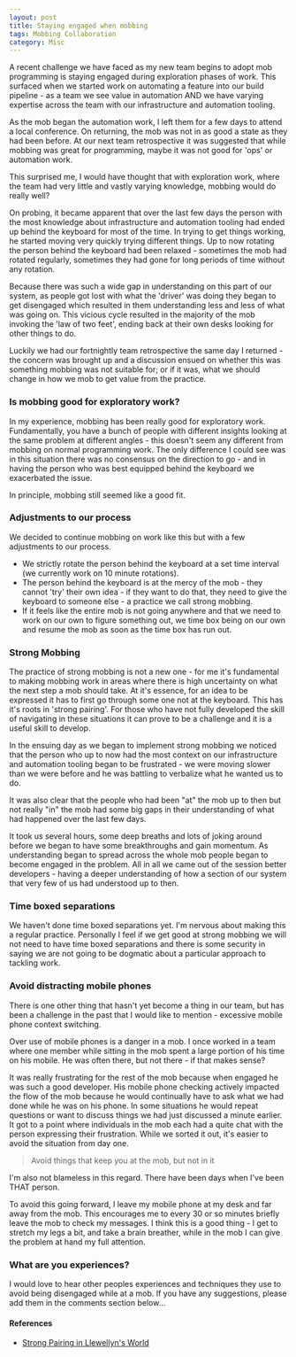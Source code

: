 ```yaml
---
layout: post
title: Staying engaged when mobbing
tags: Mobbing Collaboration
category: Misc
---
```


A recent challenge we have faced as my new team begins to adopt mob programming is staying engaged during exploration phases of work. This surfaced when we started work on automating a feature into our build pipeline - as a team we see value in automation AND we have varying expertise across the team with our infrastructure and automation tooling.

As the mob began the automation work, I left them for a few days to attend a local conference. On returning, the mob was not in as good a state as they had been before. At our next team retrospective it was suggested that while mobbing was great for programming, maybe it was not good for 'ops' or automation work.

This surprised me, I would have thought that with exploration work, where the team had very little and vastly varying knowledge, mobbing would do really well?

On probing, it became apparent that over the last few days the person with the most knowledge about infrastructure and automation tooling had ended up behind the keyboard for most of the time. In trying to get things working, he started moving very quickly trying different things. Up to now rotating the person behind the keyboard had been relaxed - sometimes the mob had rotated regularly, sometimes they had gone for long periods of time without any rotation. 

Because there was such a wide gap in understanding on this part of our system, as people got lost with what the 'driver' was doing they began to get disengaged which resulted in them understanding less and less of what was going on. This vicious cycle resulted in the majority of the mob invoking the 'law of two feet', ending back at their own desks looking for other things to do.

Luckily we had our fortnightly team retrospective the same day I returned - the concern was brought up and a discussion ensued on whether this was something mobbing was not suitable for; or if it was, what we should change in how we mob to get value from the practice.

### Is mobbing good for exploratory work?

In my experience, mobbing has been really good for exploratory work. Fundamentally, you have a bunch of people with different insights looking at the same problem at different angles - this doesn't seem any different from mobbing on normal programming work. The only difference I could see was in this situation there was no consensus on the direction to go - and in having the person who was best equipped behind the keyboard we exacerbated the issue.

In principle, mobbing still seemed like a good fit.

### Adjustments to our process

We decided to continue mobbing on work like this but with a few adjustments to our process.

- We strictly rotate the person behind the keyboard at a set time interval (we currently work on 10 minute rotations).  
- The person behind the keyboard is at the mercy of the mob - they cannot 'try' their own idea - if they want to do that, they need to give the keyboard to someone else - a practice we call strong mobbing.  
- If it feels like the entire mob is not going anywhere and that we need to work on our own to figure something out, we time box being on our own and resume the mob as soon as the time box has run out.  

### Strong Mobbing 

The practice of strong mobbing is not a new one - for me it's fundamental to making mobbing work in areas where there is high uncertainty on what the next step a mob should take. At it's essence, for an idea to be expressed it has to first go through some one not at the keyboard. This has it's roots in 'strong pairing'. For those who have not fully developed the skill of navigating in these situations it can prove to be a challenge and it is a useful skill to develop. 

In the ensuing day as we began to implement strong mobbing we noticed that the person who up to now had the most context on our infrastructure and automation tooling began to be frustrated - we were moving slower than we were before and he was battling to verbalize what he wanted us to do. 

It was also clear that the people who had been "at" the mob up to then but not really "in" the mob had some big gaps in their understanding of what had happened over the last few days. 

It took us several hours, some deep breaths and lots of joking around before we began to have some breakthroughs and gain momentum. As understanding began to spread across the whole mob people began to become engaged in the problem. All in all we came out of the session better developers - having a deeper understanding of how a section of our system that very few of us had understood up to then.

### Time boxed separations

We haven't done time boxed separations yet. I'm nervous about making this a regular practice. Personally I feel if we get good at strong mobbing we will not need to have time boxed separations and there is some security in saying we are not going to be dogmatic about a particular approach to tackling work.

### Avoid distracting mobile phones

There is one other thing that hasn't yet become a thing in our team, but has been a challenge in the past that I would like to mention - excessive mobile phone context switching.

Over use of mobile phones is a danger in a mob. I once worked in a team where one member while sitting in the mob spent a large portion of his time on his mobile. He was often there, but not there - if that makes sense? 

It was really frustrating for the rest of the mob because when engaged he was such a good developer. His mobile phone checking actively impacted the flow of the mob because he would continually have to ask what we had done while he was on his phone. In some situations he would repeat questions or want to discuss things we had just discussed a minute earlier. It got to a point where individuals in the mob each had a quite chat with the person expressing their frustration. While we sorted it out, it's easier to avoid the situation from day one.

> Avoid things that keep you at the mob, but not in it

I'm also not blameless in this regard. There have been days when I've been THAT person.

To avoid this going forward, I leave my mobile phone at my desk and far away from the mob. This encourages me to every 30 or so minutes briefly leave the mob to check my messages. I think this is a good thing - I get to stretch my legs a bit, and take a brain breather, while in the mob I can give the problem at hand my full attention. 

### What are you experiences?

I would love to hear other peoples experiences and techniques they use to avoid being disengaged while at a mob. If you have any suggestions, please add them in the comments section below...

#### References

- [Strong Pairing in Llewellyn's World](http://llewellynfalco.blogspot.co.nz/2014/06/llewellyns-strong-style-pairing.html)
